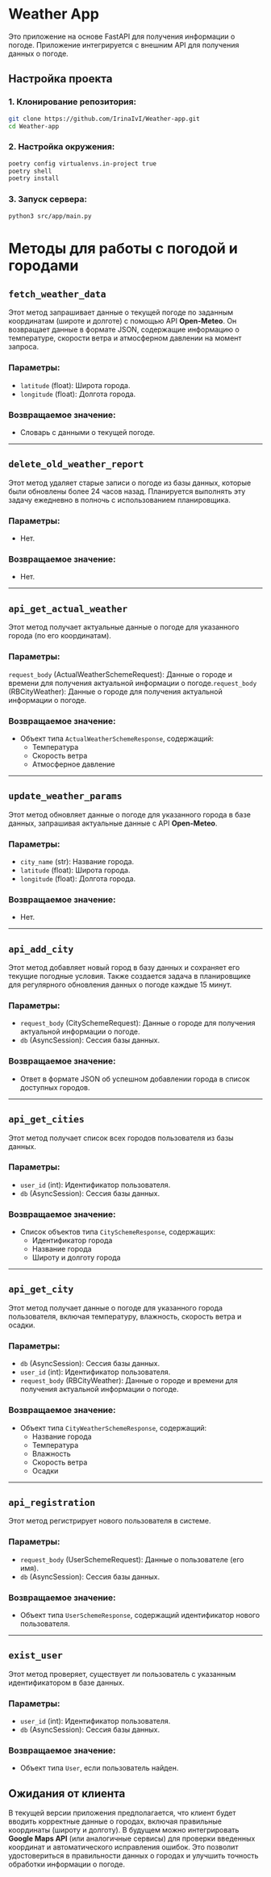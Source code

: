 # Weather App

Это приложение на основе FastAPI для получения информации о погоде. Приложение интегрируется с внешним API для получения данных о погоде.

## Настройка проекта

### 1. Клонирование репозитория:

```bash
git clone https://github.com/IrinaIvI/Weather-app.git
cd Weather-app
```

### 2. Настройка окружения:

```bash
poetry config virtualenvs.in-project true
poetry shell
poetry install
```

### 3.  Запуск сервера:

```bash
python3 src/app/main.py
```

# Методы для работы с погодой и городами

## `fetch_weather_data`

Этот метод запрашивает данные о текущей погоде по заданным координатам (широте и долготе) с помощью API **Open-Meteo**. Он возвращает данные в формате JSON, содержащие информацию о температуре, скорости ветра и атмосферном давлении на момент запроса.

### Параметры:
- `latitude` (float): Широта города.
- `longitude` (float): Долгота города.

### Возвращаемое значение:
- Словарь с данными о текущей погоде.

---

## `delete_old_weather_report`

Этот метод удаляет старые записи о погоде из базы данных, которые были обновлены более 24 часов назад. Планируется выполнять эту задачу ежедневно в полночь с использованием планировщика.

### Параметры:
- Нет.

### Возвращаемое значение:
- Нет.

---

## `api_get_actual_weather`

Этот метод получает актуальные данные о погоде для указанного города (по его координатам).

### Параметры:
`request_body` (ActualWeatherSchemeRequest): Данные о городе и времени для получения актуальной информации о погоде.`request_body` (RBCityWeather): Данные о городе для получения актуальной информации о погоде.

### Возвращаемое значение:
- Объект типа `ActualWeatherSchemeResponse`, содержащий:
  - Температура
  - Скорость ветра
  - Атмосферное давление

---

## `update_weather_params`

Этот метод обновляет данные о погоде для указанного города в базе данных, запрашивая актуальные данные с API **Open-Meteo**.

### Параметры:
- `city_name` (str): Название города.
- `latitude` (float): Широта города.
- `longitude` (float): Долгота города.

### Возвращаемое значение:
- Нет.

---

## `api_add_city`

Этот метод добавляет новый город в базу данных и сохраняет его текущие погодные условия. Также создается задача в планировщике для регулярного обновления данных о погоде каждые 15 минут.

### Параметры:
- `request_body` (CitySchemeRequest): Данные о городе для получения актуальной информации о погоде.
- `db` (AsyncSession): Сессия базы данных.

### Возвращаемое значение:
- Ответ в формате JSON об успешном добавлении города в список доступных городов.

---

## `api_get_cities`

Этот метод получает список всех городов пользователя из базы данных.

### Параметры:
- `user_id` (int): Идентификатор пользователя.
- `db` (AsyncSession): Сессия базы данных.

### Возвращаемое значение:
- Список объектов типа `CitySchemeResponse`, содержащих:
  - Идентификатор города
  - Название города
  - Широту и долготу города

---

## `api_get_city`

Этот метод получает данные о погоде для указанного города пользователя, включая температуру, влажность, скорость ветра и осадки.

### Параметры:
- `db` (AsyncSession): Сессия базы данных.
- `user_id` (int): Идентификатор пользователя.
- `request_body` (RBCityWeather): Данные о городе и времени для получения актуальной информации о погоде.

### Возвращаемое значение:
- Объект типа `CityWeatherSchemeResponse`, содержащий:
  - Название города
  - Температура
  - Влажность
  - Скорость ветра
  - Осадки

---

## `api_registration`

Этот метод регистрирует нового пользователя в системе.

### Параметры:
- `request_body` (UserSchemeRequest): Данные о пользователе (его имя).
- `db` (AsyncSession): Сессия базы данных.

### Возвращаемое значение:
- Объект типа `UserSchemeResponse`, содержащий идентификатор нового пользователя.

---

## `exist_user`

Этот метод проверяет, существует ли пользователь с указанным идентификатором в базе данных.

### Параметры:
- `user_id` (int): Идентификатор пользователя.
- `db` (AsyncSession): Сессия базы данных.

### Возвращаемое значение:
- Объект типа `User`, если пользователь найден.

## Ожидания от клиента

В текущей версии приложения предполагается, что клиент будет вводить корректные данные о городах, включая правильные координаты (широту и долготу). 
В будущем можно интегрировать **Google Maps API** (или аналогичные сервисы) для проверки введенных координат и автоматического исправления ошибок. Это позволит удостовериться в правильности данных о городах и улучшить точность обработки информации о погоде.
